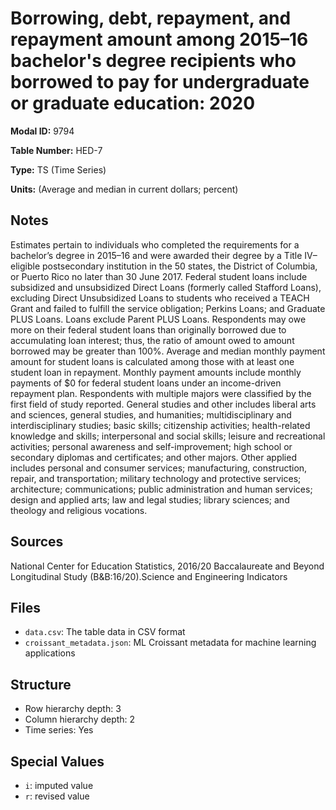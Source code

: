 # Borrowing, debt, repayment, and repayment amount among 2015–16 bachelor's degree recipients who borrowed to pay for undergraduate or graduate education: 2020

**Modal ID:** 9794

**Table Number:** HED-7

**Type:** TS (Time Series)

**Units:** (Average and median in current dollars; percent)

## Notes

Estimates pertain to individuals who completed the requirements for a bachelor’s degree in 2015–16 and were awarded their degree by a Title IV–eligible postsecondary institution in the 50 states, the District of Columbia, or Puerto Rico no later than 30 June 2017. Federal student loans include subsidized and unsubsidized Direct Loans (formerly called Stafford Loans), excluding Direct Unsubsidized Loans to students who received a TEACH Grant and failed to fulfill the service obligation; Perkins Loans; and Graduate PLUS Loans. Loans exclude Parent PLUS Loans. Respondents may owe more on their federal student loans than originally borrowed due to accumulating loan interest; thus, the ratio of amount owed to amount borrowed may be greater than 100%. Average and median monthly payment amount for student loans is calculated among those with at least one student loan in repayment. Monthly payment amounts include monthly payments of $0 for federal student loans under an income-driven repayment plan. Respondents with multiple majors were classified by the first field of study reported. General studies and other includes liberal arts and sciences, general studies, and humanities; multidisciplinary and interdisciplinary studies; basic skills; citizenship activities; health-related knowledge and skills; interpersonal and social skills; leisure and recreational activities; personal awareness and self-improvement; high school or secondary diplomas and certificates; and other majors. Other applied includes personal and consumer services; manufacturing, construction, repair, and transportation; military technology and protective services; architecture; communications; public administration and human services; design and applied arts; law and legal studies; library sciences; and theology and religious vocations.

## Sources

National Center for Education Statistics, 2016/20 Baccalaureate and Beyond Longitudinal Study (B&B:16/20).Science and Engineering Indicators

## Files

- `data.csv`: The table data in CSV format
- `croissant_metadata.json`: ML Croissant metadata for machine learning applications

## Structure

- Row hierarchy depth: 3
- Column hierarchy depth: 2
- Time series: Yes

## Special Values

- `i`: imputed value
- `r`: revised value
